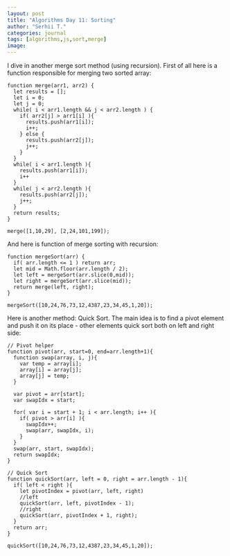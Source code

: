 ```yaml
---
layout: post
title: "Algorithms Day 11: Sorting"
author: "Serhii T."
categories: journal
tags: [algorithms,js,sort,merge]
image: 
---
```


I dive in another merge sort method (using recursion).
First of all here is a function responsible for merging two sorted array:
```
function merge(arr1, arr2) {
  let results = [];
  let i = 0;
  let j = 0;
  while( i < arr1.length && j < arr2.length ) {
    if( arr2[j] > arr1[i] ){
      results.push(arr1[i]);
      i++;
    } else {
      results.push(arr2[j]);
      j++;  
    }
  } 
  while( i < arr1.length ){
    results.push(arr1[i]);
    i++
  }
  while( j < arr2.length ){
    results.push(arr2[j]);
    j++;
  }
  return results;
}

merge([1,10,29], [2,24,101,199]);
```

And here is function of merge sorting with recursion:
```
function mergeSort(arr) {
  if( arr.length <= 1 ) return arr;
  let mid = Math.floor(arr.length / 2);
  let left = mergeSort(arr.slice(0,mid));
  let right = mergeSort(arr.slice(mid));
  return merge(left, right);
}

mergeSort([10,24,76,73,12,4387,23,34,45,1,20]);
```

Here is another method: Quick Sort. The main idea is to find a pivot element and push it on its place - other elements quick sort both on left and right side:
```
// Pivot helper
function pivot(arr, start=0, end=arr.length+1){
  function swap(array, i, j){
    var temp = array[i];
    array[i] = array[j];
    array[j] = temp;
  }

  var pivot = arr[start];
  var swapIdx = start;

  for( var i = start + 1; i < arr.length; i++ ){
    if( pivot > arr[i] ){
      swapIdx++;
      swap(arr, swapIdx, i);
    }
  }
  swap(arr, start, swapIdx);
  return swapIdx;
}

// Quick Sort
function quickSort(arr, left = 0, right = arr.length - 1){
  if( left < right ){
    let pivotIndex = pivot(arr, left, right)
    //left
    quickSort(arr, left, pivotIndex - 1);
    //right
    quickSort(arr, pivotIndex + 1, right);
  }
  return arr;
}

quickSort([10,24,76,73,12,4387,23,34,45,1,20]);
```
